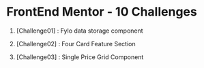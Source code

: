 # FrontEnd Mentor - 10 Challenges

1. [Challenge01] : Fylo data storage component

2. [Challenge02] : Four Card Feature Section

3. [Challenge03] : Single Price Grid Component
